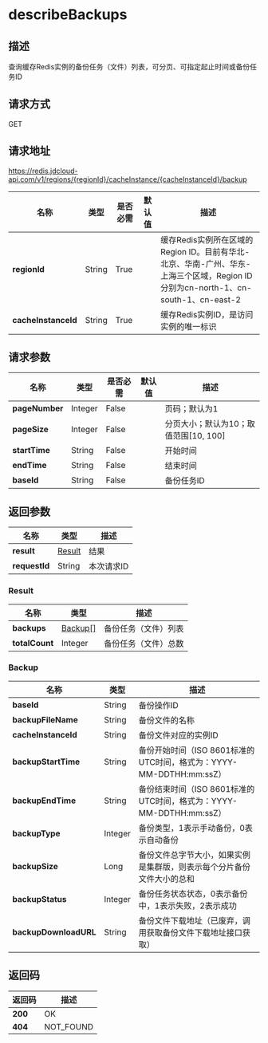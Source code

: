 # describeBackups


## 描述
查询缓存Redis实例的备份任务（文件）列表，可分页、可指定起止时间或备份任务ID

## 请求方式
GET

## 请求地址
https://redis.jdcloud-api.com/v1/regions/{regionId}/cacheInstance/{cacheInstanceId}/backup

|名称|类型|是否必需|默认值|描述|
|---|---|---|---|---|
|**regionId**|String|True| |缓存Redis实例所在区域的Region ID。目前有华北-北京、华南-广州、华东-上海三个区域，Region ID分别为cn-north-1、cn-south-1、cn-east-2|
|**cacheInstanceId**|String|True| |缓存Redis实例ID，是访问实例的唯一标识|

## 请求参数
|名称|类型|是否必需|默认值|描述|
|---|---|---|---|---|
|**pageNumber**|Integer|False| |页码；默认为1|
|**pageSize**|Integer|False| |分页大小；默认为10；取值范围[10, 100]|
|**startTime**|String|False| |开始时间|
|**endTime**|String|False| |结束时间|
|**baseId**|String|False| |备份任务ID|


## 返回参数
|名称|类型|描述|
|---|---|---|
|**result**|[Result](#result)|结果|
|**requestId**|String|本次请求ID|

### <div id="result">Result</div>
|名称|类型|描述|
|---|---|---|
|**backups**|[Backup[]](#backup)|备份任务（文件）列表|
|**totalCount**|Integer|备份任务（文件）总数|
### <div id="backup">Backup</div>
|名称|类型|描述|
|---|---|---|
|**baseId**|String|备份操作ID|
|**backupFileName**|String|备份文件的名称|
|**cacheInstanceId**|String|备份文件对应的实例ID|
|**backupStartTime**|String|备份开始时间（ISO 8601标准的UTC时间，格式为：YYYY-MM-DDTHH:mm:ssZ）|
|**backupEndTime**|String|备份结束时间（ISO 8601标准的UTC时间，格式为：YYYY-MM-DDTHH:mm:ssZ）|
|**backupType**|Integer|备份类型，1表示手动备份，0表示自动备份|
|**backupSize**|Long|备份文件总字节大小，如果实例是集群版，则表示每个分片备份文件大小的总和|
|**backupStatus**|Integer|备份任务状态状态，0表示备份中，1表示失败，2表示成功|
|**backupDownloadURL**|String|备份文件下载地址（已废弃，调用获取备份文件下载地址接口获取）|

## 返回码
|返回码|描述|
|---|---|
|**200**|OK|
|**404**|NOT_FOUND|
